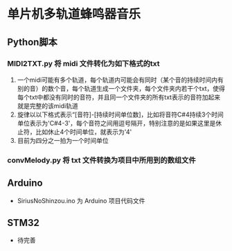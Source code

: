 # 单片机多轨道蜂鸣器音乐
## Python脚本
### MIDI2TXT.py 将 midi 文件转化为如下格式的txt
1. 一个midi可能有多个轨道，每个轨道内可能会有同时（某个音的持续时间内有别的音）的数个音，每个轨道生成一个文件夹，每个文件夹内若干个txt，使得每个txt中都没有同时的音符，并且同一个文件夹的所有txt表示的音符加起来就是完整的该midi轨道
2. 旋律以以下格式表示“[音符]-[持续时间单位数]，比如将音符C#4持续3个时间单位表示为'C#4-3'，每个音符之间用逗号隔开，特别注意的是如果这里是休止符，比如休止4个时间单位，就表示为'4'
3. 目前为四分之一拍为一个时间单位
### convMelody.py 将 txt 文件转换为项目中所用到的数组文件
## Arduino
- SiriusNoShinzou.ino 为 Arduino 项目代码文件
## STM32
- 待完善